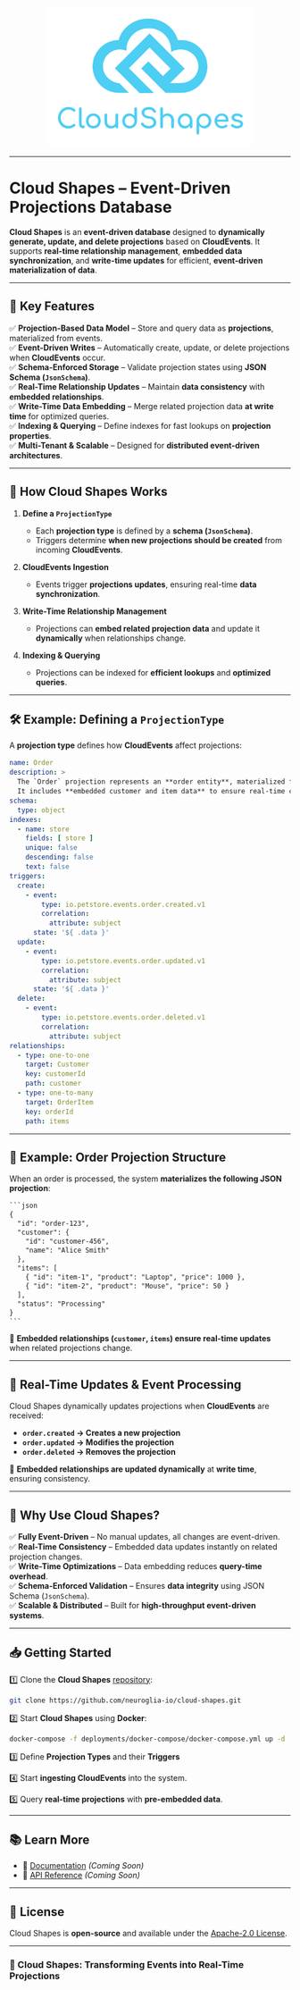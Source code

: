 ﻿<p align="center">
  <img src="assets/logotype-blue.png" height="250px" alt="Logo"/>
</p>
<hr>

# **Cloud Shapes** – Event-Driven Projections Database  

**Cloud Shapes** is an **event-driven database** designed to **dynamically generate, update, and delete projections** based on **CloudEvents**. It supports **real-time relationship management**, **embedded data synchronization**, and **write-time updates** for efficient, **event-driven materialization of data**.  

---

## **🔹 Key Features**  

✅ **Projection-Based Data Model** – Store and query data as **projections**, materialized from events.  
✅ **Event-Driven Writes** – Automatically create, update, or delete projections when **CloudEvents** occur.  
✅ **Schema-Enforced Storage** – Validate projection states using **JSON Schema (`JsonSchema`)**.  
✅ **Real-Time Relationship Updates** – Maintain **data consistency** with **embedded relationships**.  
✅ **Write-Time Data Embedding** – Merge related projection data **at write time** for optimized queries.  
✅ **Indexing & Querying** – Define indexes for fast lookups on **projection properties**.  
✅ **Multi-Tenant & Scalable** – Designed for **distributed event-driven architectures**.  

---

## **🔄 How Cloud Shapes Works**  

1. **Define a `ProjectionType`**  
   - Each **projection type** is defined by a **schema (`JsonSchema`)**.  
   - Triggers determine **when new projections should be created** from incoming **CloudEvents**.  

2. **CloudEvents Ingestion**  
   - Events trigger **projections updates**, ensuring real-time **data synchronization**.  

3. **Write-Time Relationship Management**  
   - Projections can **embed related projection data** and update it **dynamically** when relationships change.  

4. **Indexing & Querying**  
   - Projections can be indexed for **efficient lookups** and **optimized queries**.  

---

## **🛠 Example: Defining a `ProjectionType`**
A **projection type** defines how **CloudEvents** affect projections:

```yaml
name: Order
description: >
  The `Order` projection represents an **order entity**, materialized from CloudEvents. 
  It includes **embedded customer and item data** to ensure real-time consistency and optimized query performance.
schema:
  type: object
indexes:
  - name: store
    fields: [ store ]
    unique: false
    descending: false
    text: false
triggers:
  create:
    - event:
        type: io.petstore.events.order.created.v1
        correlation:
          attribute: subject
      state: '${ .data }'
  update:
    - event:
        type: io.petstore.events.order.updated.v1
        correlation:
          attribute: subject
      state: '${ .data }'
  delete:
    - event:
        type: io.petstore.events.order.deleted.v1
        correlation:
          attribute: subject
relationships:
  - type: one-to-one
    target: Customer
    key: customerId
    path: customer
  - type: one-to-many
    target: OrderItem
    key: orderId
    path: items
```

---

## **📌 Example: Order Projection Structure**
When an order is processed, the system **materializes the following JSON projection**:

    ```json
    {
      "id": "order-123",
      "customer": {
        "id": "customer-456",
        "name": "Alice Smith"
      },
      "items": [
        { "id": "item-1", "product": "Laptop", "price": 1000 },
        { "id": "item-2", "product": "Mouse", "price": 50 }
      ],
      "status": "Processing"
    }
    ```

🔹 **Embedded relationships (`customer`, `items`) ensure real-time updates** when related projections change.

---

## **🔄 Real-Time Updates & Event Processing**
Cloud Shapes dynamically updates projections when **CloudEvents** are received:

- **`order.created` → Creates a new projection**  
- **`order.updated` → Modifies the projection**  
- **`order.deleted` → Removes the projection**  

🔹 **Embedded relationships are updated dynamically** at **write time**, ensuring consistency.

---

## **🚀 Why Use Cloud Shapes?**
✅ **Fully Event-Driven** – No manual updates, all changes are event-driven.  
✅ **Real-Time Consistency** – Embedded data updates instantly on related projection changes.  
✅ **Write-Time Optimizations** – Data embedding reduces **query-time overhead**.  
✅ **Schema-Enforced Validation** – Ensures **data integrity** using JSON Schema (`JsonSchema`).  
✅ **Scalable & Distributed** – Built for **high-throughput event-driven systems**.  

---

## **📥 Getting Started**
1️⃣ Clone the **Cloud Shapes** [repository](https://github.com/neuroglia-io/cloud-shapes):  
```sh
git clone https://github.com/neuroglia-io/cloud-shapes.git
```

2️⃣ Start **Cloud Shapes** using **Docker**:
```sh
docker-compose -f deployments/docker-compose/docker-compose.yml up -d
```

3️⃣ Define **Projection Types** and their **Triggers**

4️⃣ Start **ingesting CloudEvents** into the system. 

5️⃣ Query **real-time projections** with **pre-embedded data**. 

---

## **📚 Learn More**
- 📖 [Documentation](#) *(Coming Soon)*
- 🚀 [API Reference](#) *(Coming Soon)*  

---

## **📜 License**
Cloud Shapes is **open-source** and available under the [Apache-2.0 License](LICENSE).  

---

### **🚀 Cloud Shapes: Transforming Events into Real-Time Projections**